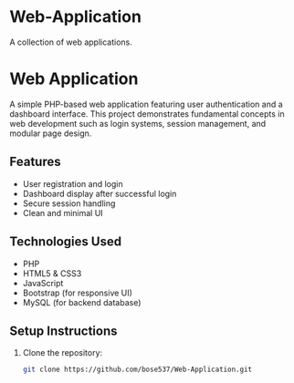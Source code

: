 # Web-Application
A collection of web applications.
# Web Application

A simple PHP-based web application featuring user authentication and a dashboard interface. This project demonstrates fundamental concepts in web development such as login systems, session management, and modular page design.

## Features

- User registration and login
- Dashboard display after successful login
- Secure session handling
- Clean and minimal UI

## Technologies Used

- PHP
- HTML5 & CSS3
- JavaScript
- Bootstrap (for responsive UI)
- MySQL (for backend database)

## Setup Instructions

1. Clone the repository:
   ```bash
   git clone https://github.com/bose537/Web-Application.git
